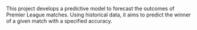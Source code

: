 This project develops a predictive model to forecast the outcomes of Premier League matches. Using historical data, it aims to predict the winner of a given match with a specified accuracy.
